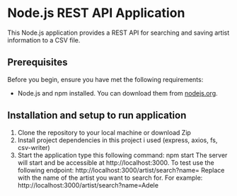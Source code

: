 # Node.js REST API Application
This Node.js application provides a REST API for searching and saving artist information to a CSV file.

## Prerequisites
Before you begin, ensure you have met the following requirements:
- Node.js and npm installed. You can download them from [nodejs.org](https://nodejs.org/).

## Installation and setup to run application
1. Clone the repository to your local machine or download Zip
2. Install project dependencies in this project i used (express, axios, fs, csv-writer)
3. Start the application type this following command: npm start
The server will start and be accessible at http://localhost:3000.
To test use the following endpoint: http://localhost:3000/artist/search?name=
Replace with the name of the artist you want to search for. For example: http://localhost:3000/artist/search?name=Adele
